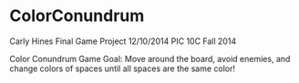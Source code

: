 ColorConundrum
==============

Carly Hines
Final Game Project
12/10/2014
PIC 10C Fall 2014

Color Conundrum Game
Goal: Move around the board, avoid enemies, and change colors of spaces
until all spaces are the same color!
